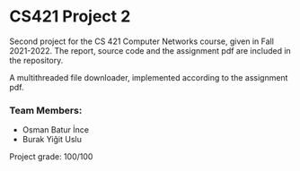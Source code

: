 # CS421 Project 2
Second project for the CS 421 Computer Networks course, given in Fall 2021-2022. The report, source code and the assignment pdf are included in the repository.

A multithreaded file downloader, implemented according to the assignment pdf.

### Team Members:
* Osman Batur İnce
* Burak Yiğit Uslu

Project grade: 100/100
